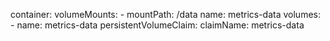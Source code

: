 container: 
    volumeMounts:
        - mountPath: /data
        name: metrics-data
volumes:        
    - name: metrics-data
      persistentVolumeClaim:
        claimName: metrics-data
